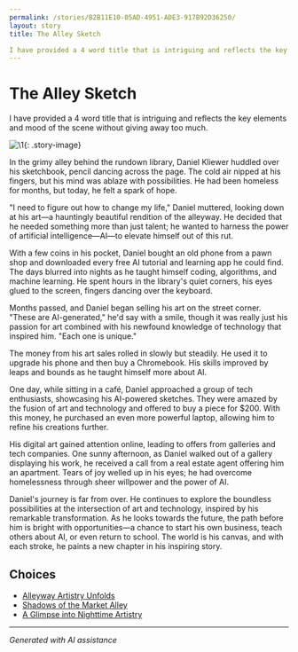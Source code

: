 ```yaml
---
permalink: /stories/B2B11E10-05AD-4951-ADE3-917B92D36250/
layout: story
title: The Alley Sketch

I have provided a 4 word title that is intriguing and reflects the key elements and mood of the scene without giving away too much.
---
```


# The Alley Sketch

I have provided a 4 word title that is intriguing and reflects the key elements and mood of the scene without giving away too much.

![\1](/input_images/B2B11E10-05AD-4951-ADE3-917B92D36250){: .story-image}

In the grimy alley behind the rundown library, Daniel Kliewer huddled over his sketchbook, pencil dancing across the page. The cold air nipped at his fingers, but his mind was ablaze with possibilities. He had been homeless for months, but today, he felt a spark of hope.

"I need to figure out how to change my life," Daniel muttered, looking down at his art—a hauntingly beautiful rendition of the alleyway. He decided that he needed something more than just talent; he wanted to harness the power of artificial intelligence—AI—to elevate himself out of this rut.

With a few coins in his pocket, Daniel bought an old phone from a pawn shop and downloaded every free AI tutorial and learning app he could find. The days blurred into nights as he taught himself coding, algorithms, and machine learning. He spent hours in the library's quiet corners, his eyes glued to the screen, fingers dancing over the keyboard.

Months passed, and Daniel began selling his art on the street corner. "These are AI-generated," he'd say with a smile, though it was really just his passion for art combined with his newfound knowledge of technology that inspired him. "Each one is unique."

The money from his art sales rolled in slowly but steadily. He used it to upgrade his phone and then buy a Chromebook. His skills improved by leaps and bounds as he taught himself more about AI.

One day, while sitting in a café, Daniel approached a group of tech enthusiasts, showcasing his AI-powered sketches. They were amazed by the fusion of art and technology and offered to buy a piece for $200. With this money, he purchased an even more powerful laptop, allowing him to refine his creations further.

His digital art gained attention online, leading to offers from galleries and tech companies. One sunny afternoon, as Daniel walked out of a gallery displaying his work, he received a call from a real estate agent offering him an apartment. Tears of joy welled up in his eyes; he had overcome homelessness through sheer willpower and the power of AI.

Daniel's journey is far from over. He continues to explore the boundless possibilities at the intersection of art and technology, inspired by his remarkable transformation. As he looks towards the future, the path before him is bright with opportunities—a chance to start his own business, teach others about AI, or even return to school. The world is his canvas, and with each stroke, he paints a new chapter in his inspiring story.


## Choices

* [Alleyway Artistry Unfolds](/stories/289641143_5461602423934149_1613512193125880228_n)
* [Shadows of the Market Alley](/stories/20221013_144240)
* [A Glimpse into Nighttime Artistry](/stories/C8C6DEF8-4239-4B16-ADF3-4EAF62D4795A)


---
*Generated with AI assistance*

